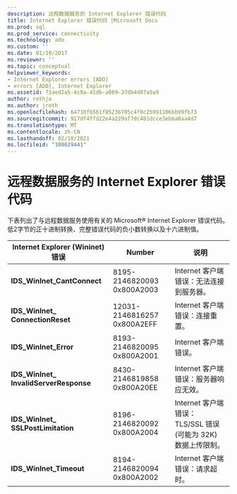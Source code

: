 ```yaml
---
description: 远程数据服务的 Internet Explorer 错误代码
title: Internet Explorer 错误代码 |Microsoft Docs
ms.prod: sql
ms.prod_service: connectivity
ms.technology: ado
ms.custom: ''
ms.date: 01/19/2017
ms.reviewer: ''
ms.topic: conceptual
helpviewer_keywords:
- Internet Explorer errors [ADO]
- errors [ADO], Internet Explorer
ms.assetid: 71aed2a5-4c8a-41db-a869-37db4d07a5a9
author: rothja
ms.author: jroth
ms.openlocfilehash: 64710f6561f8523b705c4f0c25991106bb99fb73
ms.sourcegitcommit: 917df4ffd22e4a229af7dc481dcce3ebba0aa4d7
ms.translationtype: MT
ms.contentlocale: zh-CN
ms.lasthandoff: 02/10/2021
ms.locfileid: "100029441"
---
```

# <a name="internet-explorer-error-codes-for-remote-data-service"></a>远程数据服务的 Internet Explorer 错误代码
下表列出了与远程数据服务使用有关的 Microsoft® Internet Explorer 错误代码。 低2字节的正十进制转换、完整错误代码的负小数转换以及十六进制值。

|Internet Explorer (Wininet) 错误|Number|说明|
|------------------------------------------|------------|-----------------|
|**IDS_WinInet_CantConnect**|8195-2146820093 0x800A2003|Internet 客户端错误：无法连接到服务器。|
|**IDS_WinInet_ ConnectionReset**|12031-2146816257 0x800A2EFF|Internet 客户端错误：连接重置。|
|**IDS_WinInet_Error**|8193-2146820095 0x800A2001|Internet 客户端错误。|
|**IDS_WinInet_ InvalidServerResponse**|8430-2146819858 0x800A20EE|Internet 客户端错误：服务器响应无效。|
|**IDS_WinInet_ SSLPostLimitation**|8196-2146820092 0x800A2004|Internet 客户端错误： TLS/SSL 错误 (可能为 32K) 数据上传限制。|
|**IDS_WinInet_Timeout**|8194-2146820094 0x800A2002|Internet 客户端错误：请求超时。|
